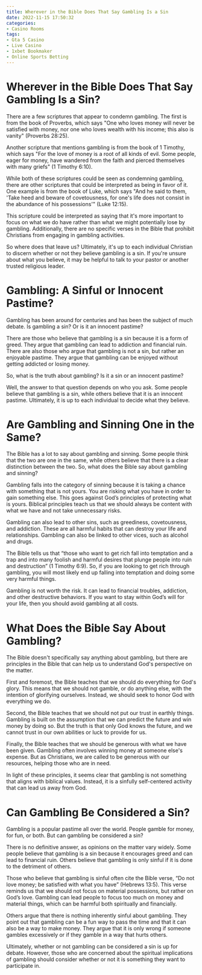 ```yaml
---
title: Wherever in the Bible Does That Say Gambling Is a Sin
date: 2022-11-15 17:50:32
categories:
- Casino Rooms
tags:
- Gta 5 Casino
- Live Casino
- 1xbet Bookmaker
- Online Sports Betting
---
```



#  Wherever in the Bible Does That Say Gambling Is a Sin?

There are a few scriptures that appear to condemn gambling. The first is from the book of Proverbs, which says "One who loves money will never be satisfied with money, nor one who loves wealth with his income; this also is vanity" (Proverbs 28:25).

Another scripture that mentions gambling is from the book of 1 Timothy, which says "For the love of money is a root of all kinds of evil. Some people, eager for money, have wandered from the faith and pierced themselves with many griefs" (1 Timothy 6:10).

While both of these scriptures could be seen as condemning gambling, there are other scriptures that could be interpreted as being in favor of it. One example is from the book of Luke, which says "And he said to them, 'Take heed and beware of covetousness, for one's life does not consist in the abundance of his possessions'" (Luke 12:15).

This scripture could be interpreted as saying that it's more important to focus on what we do have rather than what we might potentially lose by gambling. Additionally, there are no specific verses in the Bible that prohibit Christians from engaging in gambling activities.

So where does that leave us? Ultimately, it's up to each individual Christian to discern whether or not they believe gambling is a sin. If you're unsure about what you believe, it may be helpful to talk to your pastor or another trusted religious leader.

#  Gambling: A Sinful or Innocent Pastime?

Gambling has been around for centuries and has been the subject of much debate. Is gambling a sin? Or is it an innocent pastime?

There are those who believe that gambling is a sin because it is a form of greed. They argue that gambling can lead to addiction and financial ruin. There are also those who argue that gambling is not a sin, but rather an enjoyable pastime. They argue that gambling can be enjoyed without getting addicted or losing money.

So, what is the truth about gambling? Is it a sin or an innocent pastime?

Well, the answer to that question depends on who you ask. Some people believe that gambling is a sin, while others believe that it is an innocent pastime. Ultimately, it is up to each individual to decide what they believe.

#  Are Gambling and Sinning One in the Same?

The Bible has a lot to say about gambling and sinning. Some people think that the two are one in the same, while others believe that there is a clear distinction between the two. So, what does the Bible say about gambling and sinning?

Gambling falls into the category of sinning because it is taking a chance with something that is not yours. You are risking what you have in order to gain something else. This goes against God’s principles of protecting what is yours. Biblical principles teach us that we should always be content with what we have and not take unnecessary risks.

Gambling can also lead to other sins, such as greediness, covetousness, and addiction. These are all harmful habits that can destroy your life and relationships. Gambling can also be linked to other vices, such as alcohol and drugs.

The Bible tells us that “those who want to get rich fall into temptation and a trap and into many foolish and harmful desires that plunge people into ruin and destruction” (1 Timothy 6:9). So, if you are looking to get rich through gambling, you will most likely end up falling into temptation and doing some very harmful things.

Gambling is not worth the risk. It can lead to financial troubles, addiction, and other destructive behaviors. If you want to stay within God’s will for your life, then you should avoid gambling at all costs.

#  What Does the Bible Say About Gambling?

The Bible doesn't specifically say anything about gambling, but there are principles in the Bible that can help us to understand God's perspective on the matter.

First and foremost, the Bible teaches that we should do everything for God's glory. This means that we should not gamble, or do anything else, with the intention of glorifying ourselves. Instead, we should seek to honor God with everything we do.

Second, the Bible teaches that we should not put our trust in earthly things. Gambling is built on the assumption that we can predict the future and win money by doing so. But the truth is that only God knows the future, and we cannot trust in our own abilities or luck to provide for us.

Finally, the Bible teaches that we should be generous with what we have been given. Gambling often involves winning money at someone else's expense. But as Christians, we are called to be generous with our resources, helping those who are in need.

In light of these principles, it seems clear that gambling is not something that aligns with biblical values. Instead, it is a sinfully self-centered activity that can lead us away from God.

#  Can Gambling Be Considered a Sin?

Gambling is a popular pastime all over the world. People gamble for money, for fun, or both. But can gambling be considered a sin?

There is no definitive answer, as opinions on the matter vary widely. Some people believe that gambling is a sin because it encourages greed and can lead to financial ruin. Others believe that gambling is only sinful if it is done to the detriment of others.

Those who believe that gambling is sinful often cite the Bible verse, “Do not love money; be satisfied with what you have” (Hebrews 13:5). This verse reminds us that we should not focus on material possessions, but rather on God’s love. Gambling can lead people to focus too much on money and material things, which can be harmful both spiritually and financially.

Others argue that there is nothing inherently sinful about gambling. They point out that gambling can be a fun way to pass the time and that it can also be a way to make money. They argue that it is only wrong if someone gambles excessively or if they gamble in a way that hurts others.

Ultimately, whether or not gambling can be considered a sin is up for debate. However, those who are concerned about the spiritual implications of gambling should consider whether or not it is something they want to participate in.